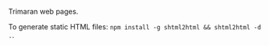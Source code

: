 Trimaran web pages.

To generate static HTML files: `npm install -g shtml2html && shtml2html -d .`.


